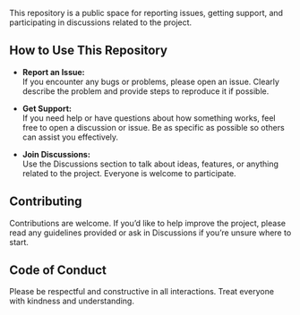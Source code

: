 This repository is a public space for reporting issues, getting support, and participating in discussions related to the project.

## How to Use This Repository

- **Report an Issue:**  
  If you encounter any bugs or problems, please open an issue. Clearly describe the problem and provide steps to reproduce it if possible.

- **Get Support:**  
  If you need help or have questions about how something works, feel free to open a discussion or issue. Be as specific as possible so others can assist you effectively.

- **Join Discussions:**  
  Use the Discussions section to talk about ideas, features, or anything related to the project. Everyone is welcome to participate.

## Contributing

Contributions are welcome. If you’d like to help improve the project, please read any guidelines provided or ask in Discussions if you’re unsure where to start.

## Code of Conduct

Please be respectful and constructive in all interactions. Treat everyone with kindness and understanding.
